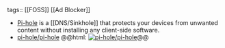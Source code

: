 tags:: [[FOSS]] [[Ad Blocker]]

- [Pi-hole](https://pi-hole.net/) is a [[DNS/Sinkhole]] that protects your devices from unwanted content without installing any client-side software.
- [pi-hole/pi-hole](https://github.com/pi-hole/pi-hole)
  @@html: <a href="https://github.com/pi-hole/pi-hole/"><img src="https://github-readme-stats-astronomer.vercel.app/api/pin/?username=pi-hole&repo=pi-hole&theme=tokyonight" alt="pi-hole/pi-hole"/></a>@@